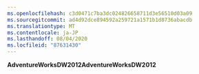 ```yaml
---
ms.openlocfilehash: c3d0471c7ba3dc024826658711d3e56510d03a09
ms.sourcegitcommit: ad4d92dce894592a259721a1571b1d8736abacdb
ms.translationtype: MT
ms.contentlocale: ja-JP
ms.lasthandoff: 08/04/2020
ms.locfileid: "87631430"
---
```

<span data-ttu-id="74070-101">**AdventureWorksDW2012**</span><span class="sxs-lookup"><span data-stu-id="74070-101">**AdventureWorksDW2012**</span></span>
